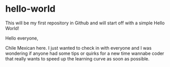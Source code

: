 # hello-world
This will be my first repository in Github and will start off with a simple Hello World!

Hello everyone,

Chile Mexican here. I just wanted to check in with everyone and I was wondering if anyone had some tips or quirks for a new time wannabe coder that really wants to speed up the learning curve as soon as possible.

